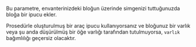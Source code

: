 Bu parametre, envanterinizdeki bloğun üzerinde simgenizi tuttuğunuzda bloğa bir ipucu ekler.

Prosedürle oluşturulmuş bir araç ipucu kullanıyorsanız ve bloğunuz bir varlık veya şu anda düşürülmüş bir öğe varlığı tarafından tutulmuyorsa, `varlık` bağımlılığı geçersiz olacaktır.